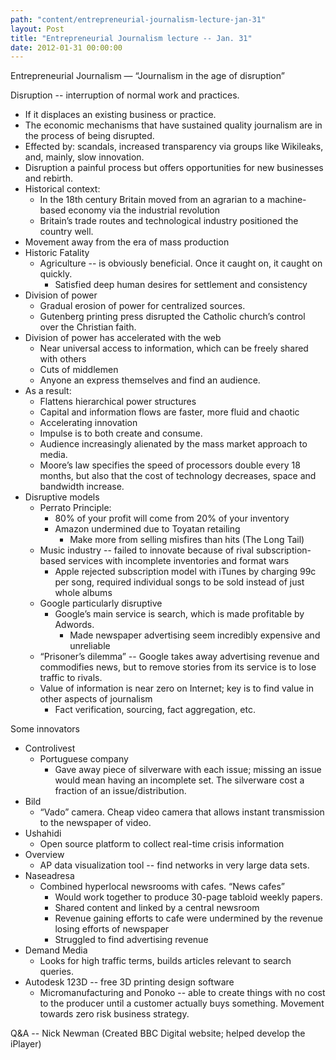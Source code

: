 ```yaml
---
path: "content/entrepreneurial-journalism-lecture-jan-31"
layout: Post
title: "Entrepreneurial Journalism lecture -- Jan. 31"
date: 2012-01-31 00:00:00
---
```


Entrepreneurial Journalism — “Journalism in the age of disruption”

Disruption -- interruption of normal work and practices.
 + If it displaces an existing business or practice.
+ The economic mechanisms that have sustained quality journalism are in the process of being disrupted.
+ Effected by: scandals, increased transparency via groups like Wikileaks, and, mainly, slow innovation.
+ Disruption a painful process but offers opportunities for new businesses and rebirth.
+ Historical context:
	+ In the 18th century Britain moved from an agrarian to a machine-based economy via the industrial revolution
	+ Britain’s trade routes and technological industry positioned the country well.
+ Movement away from the era of mass production
+ Historic Fatality
	+ Agriculture -- is obviously beneficial. Once it caught on, it caught on quickly.
		+ Satisfied deep human desires for settlement and consistency
+ Division of power
	+ Gradual erosion of power for centralized sources.
	+ Gutenberg printing press disrupted the Catholic church’s control over the Christian faith.
+ Division of power has accelerated with the web
	+ Near universal access to information, which can be freely shared with others
	+ Cuts of middlemen
	+ Anyone an express themselves and find an audience.
+ As a result:
	+ Flattens hierarchical power structures
	+ Capital and information flows are faster, more fluid and chaotic
	+ Accelerating innovation
	+ Impulse is to both create and consume.
	+ Audience increasingly alienated by the mass market approach to media.
	+ Moore’s law specifies the speed of processors double every 18 months, but also that the cost of technology decreases, space and bandwidth increase.
+ Disruptive models
	+ Perrato Principle:
		+ 80% of your profit will come from 20% of your inventory
		+ Amazon undermined due to Toyatan retailing
			+ Make more from selling misfires than hits (The Long Tail)
	+ Music industry -- failed to innovate because of rival subscription-based services with incomplete inventories and format wars
		+ Apple rejected subscription model with iTunes by charging 99c per song, required individual songs to be sold instead of just whole albums
	+ Google particularly disruptive
		+ Google’s main service is search, which is made profitable by Adwords.
			+ Made newspaper advertising seem incredibly expensive and unreliable
	+ “Prisoner’s dilemma” -- Google takes away advertising revenue and commodifies news, but to remove stories from its service is to lose traffic to rivals.
	+ Value of information is near zero on Internet; key is to find value in other aspects of journalism
		+ Fact verification, sourcing, fact aggregation, etc.

Some innovators
+ Controlivest
	+ Portuguese company
		+ Gave away piece of silverware with each issue; missing an issue would mean having an incomplete set. The silverware cost a fraction of an issue/distribution.
+ Bild
	+ “Vado” camera. Cheap video camera that allows instant transmission to the newspaper of video.
+ Ushahidi
	+ Open source platform to collect real-time crisis information
+ Overview
	+ AP data visualization tool -- find networks in very large data sets.
+ Naseadresa 
	+ Combined hyperlocal newsrooms with cafes. “News cafes”
		+ Would work together to produce 30-page tabloid weekly papers.
		+ Shared content and linked by a central newsroom
		+ Revenue gaining efforts to cafe were undermined by the revenue losing efforts of newspaper
		+ Struggled to find advertising revenue
+ Demand Media
	+ Looks for high traffic terms, builds articles relevant to search queries.
+ Autodesk 123D -- free 3D printing design software
	+ Micromanufacturing and Ponoko -- able to create things with no cost to the producer until a customer actually buys something. Movement towards zero risk business strategy. 

Q&A -- Nick Newman (Created BBC Digital website; helped develop the iPlayer)
